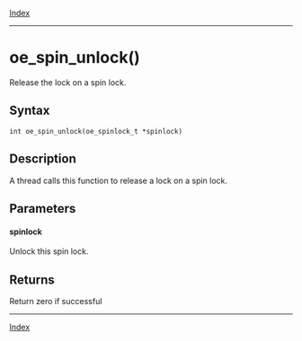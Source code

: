 [Index](index.md)

---
# oe_spin_unlock()

Release the lock on a spin lock.

## Syntax

    int oe_spin_unlock(oe_spinlock_t *spinlock)
## Description 

A thread calls this function to release a lock on a spin lock.



## Parameters

#### spinlock

Unlock this spin lock.

## Returns

Return zero if successful

---
[Index](index.md)

